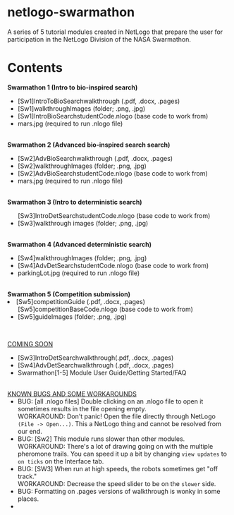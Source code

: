 # netlogo-swarmathon
A series of 5 tutorial modules created in NetLogo that prepare the user for participation in the NetLogo Division of the NASA Swarmathon.

# Contents
<b>Swarmathon 1 (Intro to bio-inspired search)</b><br>
<ul> 
<li>[Sw1]IntroToBioSearchwalkthrough (.pdf, .docx, .pages)
<li>[Sw1]walkthroughImages (folder; .png, .jpg)
<li>[Sw1]IntroBioSearchstudentCode.nlogo (base code to work from)
<li> mars.jpg (required to run .nlogo file)
</ul><br>
<b>Swarmathon 2 (Advanced bio-inspired search search)</b><br>
<ul>
<li>[Sw2]AdvBioSearchwalkthrough (.pdf, .docx, .pages)
<li>[Sw2]walkthroughImages (folder; .png, .jpg)
<li>[Sw2]AdvBioSearchstudentCode.nlogo (base code to work from)
<li> mars.jpg (required to run .nlogo file)
</ul><br>
<b>Swarmathon 3 (Intro to deterministic search)</b><br>
<ul>[Sw3]IntroDetSearchstudentCode.nlogo (base code to work from)
<li>[Sw3]walkthrough images (folder; .png, .jpg)
</ul><br>
<b>Swarmathon 4 (Advanced deterministic search)</b><br>
<ul>
<li>[Sw4]walkthroughImages (folder; .png, .jpg)
<li>[Sw4]AdvDetSearchstudentCode.nlogo (base code to work from)
<li>parkingLot.jpg (required to run .nlogo file)
</ul><br>
<b>Swarmathon 5 (Competition submission)</b><br>
<li>[Sw5]competitionGuide (.pdf, .docx, .pages)
<ul>[Sw5]competitionBaseCode.nlogo (base code to work from)
<li>[Sw5]guideImages (folder; .png, .jpg)
</ul><br>

<u>COMING SOON</u><br>
<ul>
<li>[Sw3]IntroDetSearchwalkthrough(.pdf, .docx, .pages) 
<li>[Sw4]AdvDetSearchwalkthrough (.pdf, .docx, .pages)
<li>Swarmathon[1-5] Module User Guide/Getting Started/FAQ
</ul><br>
<u>KNOWN BUGS AND SOME WORKAROUNDS</u><br>
<ul>
<li>BUG: [all .nlogo files] Double clicking on an .nlogo file to open it sometimes results in the file opening empty.<br>
WORKAROUND: Don't panic! Open the file directly through NetLogo <code>(File -> Open...)</code>. This a NetLogo thing and cannot be resolved from our end.
<li>BUG: [Sw2] This module runs slower than other modules.<br>
WORKAROUND: There's a lot of drawing going on with the multiple pheromone trails. You can speed it up a bit by changing <code>view updates</code> to <code>on ticks</code> on the Interface tab.
<li>BUG: [SW3] When run at high speeds, the robots sometimes get "off track."<br>
WORKAROUND: Decrease the speed slider to be on the <code>slower</code> side.
<li>BUG: Formatting on .pages versions of walkthrough is wonky in some places.
<li>
</ul>
